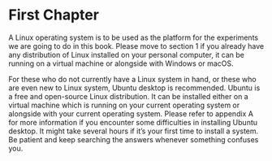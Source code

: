 # First Chapter

A Linux operating system is to be used as the platform for the experiments we are going to do in this book. Please move to section 1 if you already have any distribution of Linux installed on your personal computer, it can be running on a virtual machine or alongside with Windows or macOS.

For these who do not currently have a Linux system in hand, or these who are even new to Linux system, Ubuntu desktop is recommended. Ubuntu is a free and open-source Linux distribution. It can be installed either on a virtual machine which is running on your current operating system or alongside with your current operating system. Please refer to appendix A for more information if you encounter some difficulties in installing Ubuntu desktop. It might take several hours if it’s your first time to install a system. Be patient and keep searching the answers whenever something confuses you.

